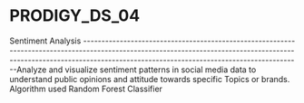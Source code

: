 # PRODIGY_DS_04
Sentiment Analysis
------------------------------------------------------------------------------------------------------------------------------------------------------------------------------------------------------------------------Analyze and visualize sentiment patterns in social media data to understand public opinions and attitude towards specific Topics or brands.
Algorithm used Random Forest Classifier 

